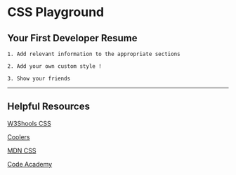 # CSS Playground

## Your First Developer Resume

    1. Add relevant information to the appropriate sections

    2. Add your own custom style !

    3. Show your friends

---

## Helpful Resources

[W3Shools CSS](https://www.w3schools.com/css/default.asp)

[Coolers](https://coolors.co/)

[MDN CSS](https://developer.mozilla.org/en-US/docs/Web/CSS)

[Code Academy](https://www.codecademy.com/learn/learn-css/modules/learn-css-selectors-visual-rules/cheatsheet)

